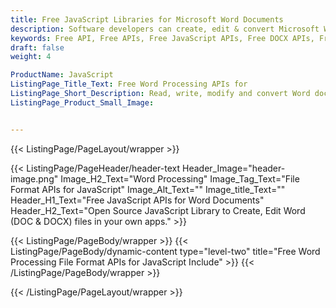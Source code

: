 ```yaml
---
title: Free JavaScript Libraries for Microsoft Word Documents
description: Software developers can create, edit & convert Microsoft Word (DOC, DOCX) documents in web-based apps via open source JavaScript APIs.
keywords: Free API, Free APIs, Free JavaScript APIs, Free DOCX APIs, Free DOCX JavaScript API, Open Source JavaScript API, JavaScript APIS, Create DOCX using JavaScript, Convert DOCX using JQuery, Angualr, JS, Free JS API, JS API
draft: false
weight: 4

ProductName: JavaScript
ListingPage_Title_Text: Free Word Processing APIs for
ListingPage_Short_Description: Read, write, modify and convert Word documents to other file formats from your own JavaScript applications using Open Source APIs.
ListingPage_Product_Small_Image: 


---
```


{{< ListingPage/PageLayout/wrapper >}}

{{< ListingPage/PageHeader/header-text
Header_Image="header-image.png"
Image_H2_Text="Word Processing"
Image_Tag_Text="File Format APIs for JavaScript"
Image_Alt_Text=""
Image_title_Text=""
Header_H1_Text="Free JavaScript APIs for Word Documents"
Header_H2_Text="Open Source JavaScript Library to Create, Edit Word (DOC & DOCX) files in your own apps." >}}

{{< ListingPage/PageBody/wrapper >}}
{{< ListingPage/PageBody/dynamic-content type="level-two" title="Free Word Processing File Format APIs for JavaScript Include" >}}
{{< /ListingPage/PageBody/wrapper >}}

{{< /ListingPage/PageLayout/wrapper >}}